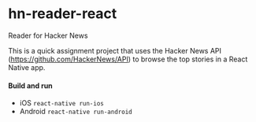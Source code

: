 # hn-reader-react
Reader for Hacker News

This is a quick assignment project that uses the Hacker News API (https://github.com/HackerNews/API) to browse the top stories in a React Native app.

#### Build and run
- iOS `react-native run-ios`
- Android `react-native run-android`

